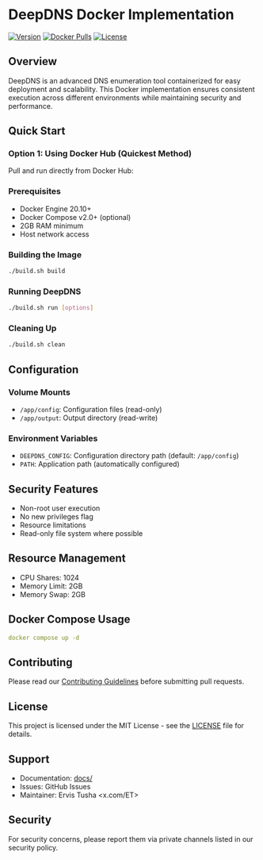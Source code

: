 # DeepDNS Docker Implementation

[![Version](https://img.shields.io/badge/version-1.0-blue.svg)](https://github.com/your-repo/deepdns)
[![Docker Pulls](https://img.shields.io/docker/pulls/deepdns/deepdns.svg)](https://hub.docker.com/r/deepdns/deepdns)
[![License](https://img.shields.io/badge/license-MIT-green.svg)](LICENSE)

## Overview

DeepDNS is an advanced DNS enumeration tool containerized for easy deployment and scalability. This Docker implementation ensures consistent execution across different environments while maintaining security and performance.

## Quick Start

### Option 1: Using Docker Hub (Quickest Method)

Pull and run directly from Docker Hub:

### Prerequisites

- Docker Engine 20.10+
- Docker Compose v2.0+ (optional)
- 2GB RAM minimum
- Host network access

### Building the Image

```bash
./build.sh build
```

### Running DeepDNS

```bash
./build.sh run [options]
```

### Cleaning Up

```bash
./build.sh clean
```

## Configuration

### Volume Mounts

- `/app/config`: Configuration files (read-only)
- `/app/output`: Output directory (read-write)

### Environment Variables

- `DEEPDNS_CONFIG`: Configuration directory path (default: `/app/config`)
- `PATH`: Application path (automatically configured)

## Security Features

- Non-root user execution
- No new privileges flag
- Resource limitations
- Read-only file system where possible

## Resource Management

- CPU Shares: 1024
- Memory Limit: 2GB
- Memory Swap: 2GB

## Docker Compose Usage

```yaml
docker compose up -d
```

## Contributing

Please read our [Contributing Guidelines](CONTRIBUTING.md) before submitting pull requests.

## License

This project is licensed under the MIT License - see the [LICENSE](LICENSE) file for details.

## Support

- Documentation: [docs/](docs/)
- Issues: GitHub Issues
- Maintainer: Ervis Tusha <x.com/ET>

## Security

For security concerns, please report them via private channels listed in our security policy.